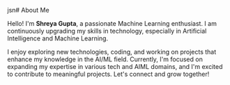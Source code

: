 jsn# About Me


<p>Hello! I'm <b><b>Shreya Gupta</b></b>, a passionate Machine Learning enthusiast. I am continuously upgrading my skills in technology, especially in Artificial Intelligence and Machine Learning.</p>

<p>I enjoy exploring new technologies, coding, and working on projects that enhance my knowledge in the AI/ML field. Currently, I'm focused on expanding my expertise in various tech and AIML domains, and I'm excited to contribute to meaningful projects. Let's connect and grow together!</p>
